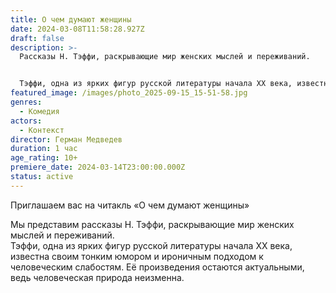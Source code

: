 ```yaml
---
title: О чем думают женщины
date: 2024-03-08T11:58:28.927Z
draft: false
description: >-
  Рассказы Н. Тэффи, раскрывающие мир женских мыслей и переживаний.


  Тэффи, одна из ярких фигур русской литературы начала XX века, известна своим тонким юмором и ироничным подходом к человеческим слабостям. Её произведения остаются актуальными, ведь человеческая природа неизменна.
featured_image: /images/photo_2025-09-15_15-51-58.jpg
genres:
  - Комедия
actors:
  - Контекст
director: Герман Медведев
duration: 1 час
age_rating: 10+
premiere_date: 2024-03-14T23:00:00.000Z
status: active
---
```

Приглашаем вас на читакль «О чем думают женщины»

Мы представим рассказы Н. Тэффи, раскрывающие мир женских мыслей и переживаний.\
Тэффи, одна из ярких фигур русской литературы начала XX века, известна своим тонким юмором и ироничным подходом к человеческим слабостям. Её произведения остаются актуальными, ведь человеческая природа неизменна.